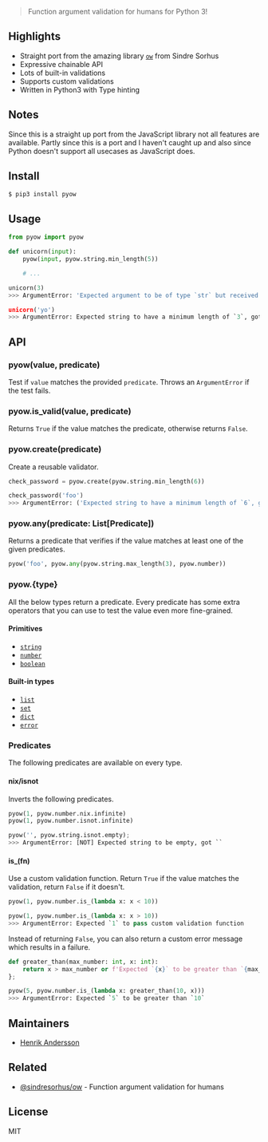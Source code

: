 > Function argument validation for humans for Python 3!


## Highlights

- Straight port from the amazing library [`ow`](https://github.com/sindresorhus/ow/) from Sindre Sorhus
- Expressive chainable API
- Lots of built-in validations
- Supports custom validations
- Written in Python3 with Type hinting


## Notes
Since this is a straight up port from the JavaScript library not all features are available.
Partly since this is a port and I haven't caught up and also since Python doesn't support all usecases
as JavaScript does.

## Install

```
$ pip3 install pyow
```


## Usage

```python
from pyow import pyow

def unicorn(input):
	pyow(input, pyow.string.min_length(5))

	# ...

unicorn(3)
>>> ArgumentError: 'Expected argument to be of type `str` but received type `int`

unicorn('yo')
>>> ArgumentError: Expected string to have a minimum length of `3`, got `yo`
```

## API

### pyow(value, predicate)

Test if `value` matches the provided `predicate`. Throws an `ArgumentError` if the test fails.

### pyow.is_valid(value, predicate)

Returns `True` if the value matches the predicate, otherwise returns `False`.

### pyow.create(predicate)

Create a reusable validator.

```python
check_password = pyow.create(pyow.string.min_length(6))

check_password('foo')
>>> ArgumentError: ('Expected string to have a minimum length of `6`, got `foo`')
```

### pyow.any(predicate: List[Predicate])

Returns a predicate that verifies if the value matches at least one of the given predicates.

```python
pyow('foo', pyow.any(pyow.string.max_length(3), pyow.number))
```

### pyow.{type}

All the below types return a predicate. Every predicate has some extra operators that you can use to test the value even more fine-grained.

#### Primitives

- [`string`]()
- [`number`]()
- [`boolean`]()

#### Built-in types

- [`list`]()
- [`set`]()
- [`dict`]()
- [`error`]()

### Predicates

The following predicates are available on every type.

#### nix/isnot

Inverts the following predicates.

```python
pyow(1, pyow.number.nix.infinite)
pyow(1, pyow.number.isnot.infinite)

pyow('', pyow.string.isnot.empty);
>>> ArgumentError: [NOT] Expected string to be empty, got ``
```

#### is_(fn)

Use a custom validation function. Return `True` if the value matches the validation, return `False` if it doesn't.

```python
pyow(1, pyow.number.is_(lambda x: x < 10))

pyow(1, pyow.number.is_(lambda x: x > 10))
>>> ArgumentError: Expected `1` to pass custom validation function
```

Instead of returning `False`, you can also return a custom error message which results in a failure.

```python
def greater_than(max_number: int, x: int):
	return x > max_number or f'Expected `{x}` to be greater than `{max_number}`'
};

pyow(5, pyow.number.is_(lambda x: greater_than(10, x)))
>>> ArgumentError: Expected `5` to be greater than `10`
```


## Maintainers

- [Henrik Andersson](https://github.com/limelights)


## Related

- [@sindresorhus/ow](https://github.com/sindresorhus/ow) - Function argument validation for humans


## License

MIT
